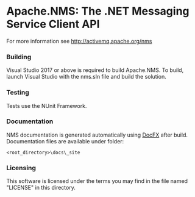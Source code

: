 # Apache.NMS: The .NET Messaging Service Client API
For more information see http://activemq.apache.org/nms

### Building
Visual Studio 2017 or above is required to build Apache.NMS. To build, launch Visual Studio with the nms.sln file and build the solution.

### Testing
Tests use the NUnit Framework. 

### Documentation 
NMS documentation is generated automatically using [DocFX](https://dotnet.github.io/docfx/) after build. Documentation files are available under folder:

`<root_directory>\docs\_site`

### Licensing
This software is licensed under the terms you may find in the file named "LICENSE" in this directory.